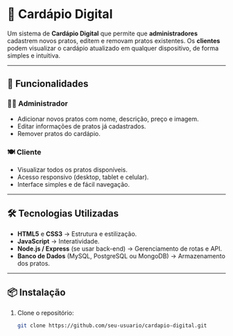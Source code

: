 # 📖 Cardápio Digital

Um sistema de **Cardápio Digital** que permite que **administradores** cadastrem novos pratos, editem e removam pratos existentes. Os **clientes** podem visualizar o cardápio atualizado em qualquer dispositivo, de forma simples e intuitiva.

---

## 🚀 Funcionalidades

### 👨‍🍳 Administrador
- Adicionar novos pratos com nome, descrição, preço e imagem.
- Editar informações de pratos já cadastrados.
- Remover pratos do cardápio.

### 🍽️ Cliente
- Visualizar todos os pratos disponíveis.
- Acesso responsivo (desktop, tablet e celular).
- Interface simples e de fácil navegação.

---

## 🛠️ Tecnologias Utilizadas
- **HTML5** e **CSS3** → Estrutura e estilização.
- **JavaScript** → Interatividade.
- **Node.js / Express** (se usar back-end) → Gerenciamento de rotas e API.
- **Banco de Dados** (MySQL, PostgreSQL ou MongoDB) → Armazenamento dos pratos.

---

## 📦 Instalação

1. Clone o repositório:
   ```bash
   git clone https://github.com/seu-usuario/cardapio-digital.git
